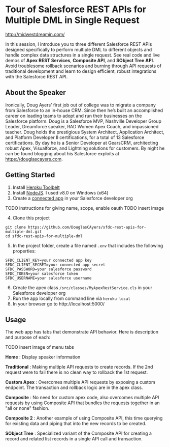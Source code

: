 # Tour of Salesforce REST APIs for Multiple DML in Single Request

http://midwestdreamin.com/

In this session, I introduce you to three different Salesforce REST APIs designed specifically
to perform multiple DML to different objects and handle complex data structures in a single request.
See real code and live demos of **Apex REST Services**, **Composite API**, and **SObject Tree API**.
Avoid troublesome rollback scenarios and burning through API requests of traditional development
and learn to design efficient, robust integrations with the Salesforce REST API.


About the Speaker
-----------------

Ironically, Doug Ayers’ first job out of college was to migrate a company from Salesforce to an in-house CRM.
Since then he’s built an accomplished career on leading teams to adopt and run their businesses on the Salesforce platform.
Doug is a Salesforce MVP, Nashville Developer Group Leader, Dreamforce speaker, RAD Women Apex Coach, and impassioned teacher.
Doug holds the prestigious System Architect, Application Architect, and Platform Developer II certifications, for a total of 13 Salesforce certifications.
By day he is a Senior Developer at GearsCRM, architecting robust Apex, Visualforce, and Lightning solutions for customers.
By night he can be found blogging about his Salesforce exploits at https://douglascayers.com.


Getting Started
---------------

1. Install [Heroku Toolbelt](https://devcenter.heroku.com/articles/heroku-cli)
2. Install [NodeJS](https://nodejs.org). I used v8.0 on Windows (x64)
3. Create a [connected app](https://help.salesforce.com/articleView?id=connected_app_create.htm&type=0&language=en_US) in your Salesforce developer org

TODO instructions for giving name, scope, enable oauth
TODO insert image

4. Clone this project
```
git clone https://github.com/DouglasCAyers/sfdc-rest-apis-for-multiple-dml.git
cd sfdc-rest-apis-for-multiple-dml
```
5. In the project folder, create a file named `.env` that includes the following properties:
```
SFDC_CLIENT_KEY=your connected app key
SFDC_CLIENT_SECRET=your connected app secret
SFDC_PASSWORD=your salesforce password
SFDC_TOKEN=your salesforce token
SFDC_USERNAME=your salesforce username
```
6. Create the apex class `/src/classes/MyApexRestService.cls` in your Salesforce developer org
7. Run the app locally from command line via `heroku local`
8. In your browser go to http://localhost:5000/


Usage
-----

The web app has tabs that demonstrate API behavior. Here is description and purpose of each:

TODO insert image of menu tabs

**Home** : Display speaker information

**Traditional** : Making multiple API requests to create records. If the 2nd request were to fail there is no clean way to rollback the 1st request.

**Custom Apex** : Overcomes multiple API requests by exposing a custom endpoint. The transaction and rollback logic are in the apex class.

**Composite** : No need for custom apex code, also overcomes multiple API requests by using Composite API that bundles the requests together in an "all or none" fashion.

**Composite 2** : Another example of using Composite API, this time querying for existing data and piping that into the new records to be created.

**SObject Tree** : Specialized variant of the Composite API for creating a record and related list records in a single API call and transaction.